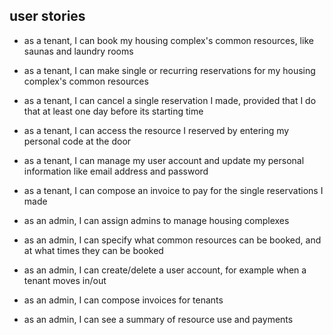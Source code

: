 ## user stories

- as a tenant, I can book my housing complex's common resources, like saunas and laundry rooms
- as a tenant, I can make single or recurring reservations for my housing complex's common resources
- as a tenant, I can cancel a single reservation I made, provided that I do that at least one day before its starting time
- as a tenant, I can access the resource I reserved by entering my personal code at the door
- as a tenant, I can manage my user account and update my personal information like email address and password
- as a tenant, I can compose an invoice to pay for the single reservations I made

- as an admin, I can assign admins to manage housing complexes
- as an admin, I can specify what common resources can be booked, and at what times they can be booked
- as an admin, I can create/delete a user account, for example when a tenant moves in/out
- as an admin, I can compose invoices for tenants
- as an admin, I can see a summary of resource use and payments
